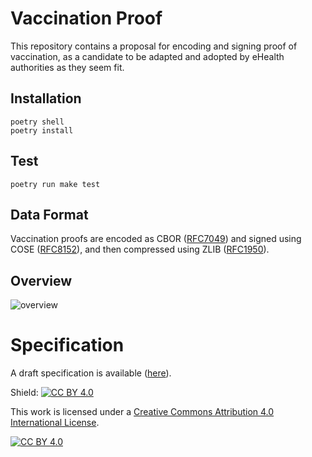 # Vaccination Proof

This repository contains a proposal for encoding and signing proof of vaccination, as a candidate to be adapted and adopted by eHealth authorities as they seem fit.

## Installation

    poetry shell
    poetry install


## Test

    poetry run make test


## Data Format

Vaccination proofs are encoded as CBOR ([RFC7049](https://tools.ietf.org/html/rfc7049)) and signed using COSE ([RFC8152](https://tools.ietf.org/html/rfc8152)), and then compressed using ZLIB ([RFC1950](https://tools.ietf.org/html/rfc1950)).

## Overview

![overview](https://github.com/kirei/vproof/raw/main/vproof_overview.png)


# Specification

A draft specification is available ([here](https://github.com/kirei/vproof/blob/main/vproof_spec.md)).


Shield: [![CC BY 4.0][cc-by-shield]][cc-by]

This work is licensed under a
[Creative Commons Attribution 4.0 International License][cc-by].

[![CC BY 4.0][cc-by-image]][cc-by]

[cc-by]: http://creativecommons.org/licenses/by/4.0/
[cc-by-image]: https://i.creativecommons.org/l/by/4.0/88x31.png
[cc-by-shield]: https://img.shields.io/badge/License-CC%20BY%204.0-lightgrey.svg
